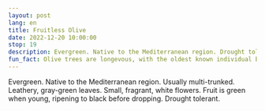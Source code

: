 ```yaml
---
layout: post
lang: en
title: Fruitless Olive
date: 2022-12-20 10:00:00
stop: 19
description: Evergreen. Native to the Mediterranean region. Drought tolerant.
fun_fact: Olive trees are longevous, with the oldest known individual being 3,350 years old, located in Abrantes, Portugal.
---
```

Evergreen. Native to the Mediterranean region. Usually multi-trunked. Leathery, gray-green leaves. Small, fragrant, white flowers. Fruit is green when young, ripening to black before dropping. Drought tolerant.
